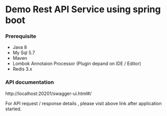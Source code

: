 # Demo Rest API Service using spring boot

### Prerequisite

- Java 8
- My Sql 5.7
- Maven
- Lombok Annotaion Processor (Plugin depand on IDE / Editor)
- Redis 3.x

### API documentation

http://localhost:20201/swagger-ui.html#/

For API request / response details , please visit above link after application started.
